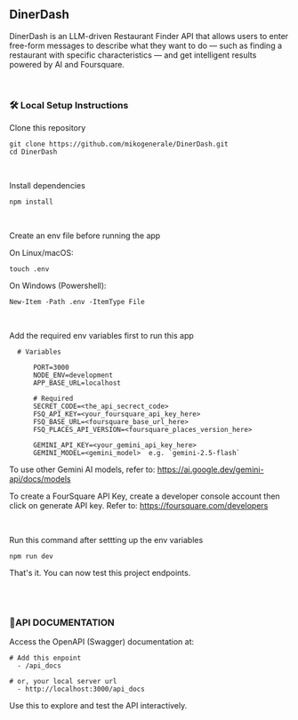 ## DinerDash
DinerDash is an LLM-driven Restaurant Finder API that allows users to enter free-form messages to describe what they want to do — such as finding a restaurant with specific characteristics — and get intelligent results powered by AI and Foursquare.

<br/>

### 🛠️ Local Setup Instructions

Clone this repository
```
git clone https://github.com/mikogenerale/DinerDash.git
cd DinerDash
```
<br/> 

Install dependencies
```
npm install
```

<br />

Create an env file before running the app 

On Linux/macOS:
```
touch .env
```
On Windows (Powershell): 
```
New-Item -Path .env -ItemType File
```
<br/>

Add the required env variables first to run this app

```
  # Variables

      PORT=3000
      NODE_ENV=development
      APP_BASE_URL=localhost

      # Required
      SECRET_CODE=<the_api_secrect_code>
      FSQ_API_KEY=<your_foursquare_api_key_here> 
      FSQ_BASE_URL=<foursquare_base_url_here>  
      FSQ_PLACES_API_VERSION=<foursquare_places_version_here>

      GEMINI_API_KEY=<your_gemini_api_key_here>
      GEMINI_MODEL=<gemini_model>  e.g. `gemini-2.5-flash`

```
 To use other Gemini AI models, refer to: https://ai.google.dev/gemini-api/docs/models 
 
 To create a FourSquare API Key, create a developer console account then click on generate API key. Refer to: https://foursquare.com/developers

<br />

Run this command after settting up the env variables

```
npm run dev
```

That's it. You can now test this project endpoints.

<br />
<br />

### 📄API DOCUMENTATION

Access the OpenAPI (Swagger) documentation at:
```
# Add this enpoint
  - /api_docs

# or, your local server url
  - http://localhost:3000/api_docs

```
Use this to explore and test the API interactively.





